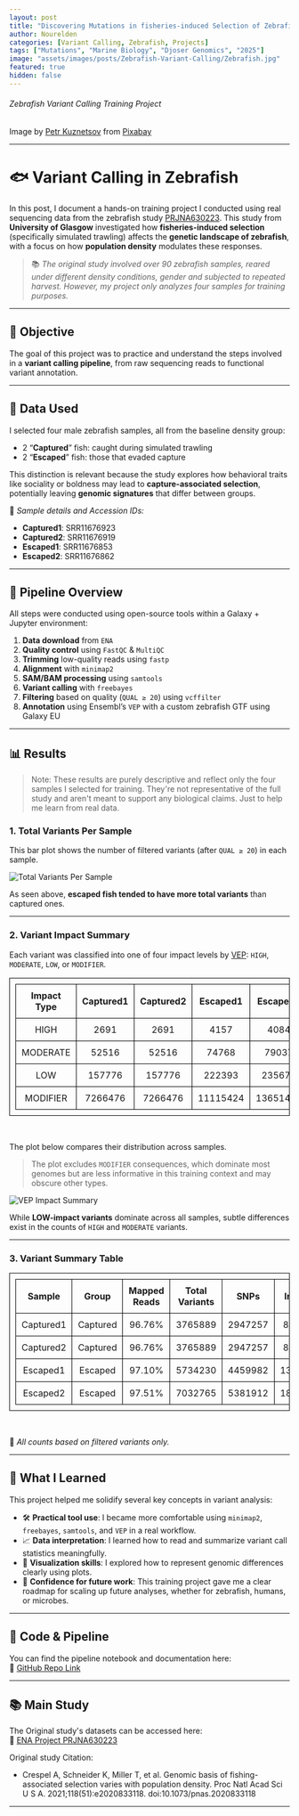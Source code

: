 ```yaml
---
layout: post
title: "Discovering Mutations in fisheries-induced Selection of Zebrafish"
author: Nourelden
categories: [Variant Calling, Zebrafish, Projects]
tags: ["Mutations", "Marine Biology", "Djoser Genomics", "2025"]
image: "assets/images/posts/Zebrafish-Variant-Calling/Zebrafish.jpg"
featured: true
hidden: false
---
```


###### Zebrafish Variant Calling Training Project

Image by <a href="https://pixabay.com/users/kuznetsov_peter-15644238/?utm_source=link-attribution&utm_medium=referral&utm_campaign=image&utm_content=4996610">Petr Kuznetsov</a> from <a href="https://pixabay.com//?utm_source=link-attribution&utm_medium=referral&utm_campaign=image&utm_content=4996610">Pixabay</a>

---

# 🐟 Variant Calling in Zebrafish

In this post, I document a hands-on training project I conducted using real sequencing data from the zebrafish study [PRJNA630223](https://www.ebi.ac.uk/ena/browser/view/PRJNA630223). This study from **University of Glasgow** investigated how **fisheries-induced selection** (specifically simulated trawling) affects the **genetic landscape of zebrafish**, with a focus on how **population density** modulates these responses.

> 📚 _The original study involved over 90 zebrafish samples, reared under different density conditions, gender and subjected to repeated harvest. However, my project only analyzes four samples for training purposes._

---

## 🧪 Objective

The goal of this project was to practice and understand the steps involved in a **variant calling pipeline**, from raw sequencing reads to functional variant annotation.

---

## 🧬 Data Used

I selected four male zebrafish samples, all from the baseline density group:

- 2 “**Captured**” fish: caught during simulated trawling
- 2 “**Escaped**” fish: those that evaded capture

This distinction is relevant because the study explores how behavioral traits like sociality or boldness may lead to **capture-associated selection**, potentially leaving **genomic signatures** that differ between groups.

📝 _Sample details and Accession IDs:_

- **Captured1**: SRR11676923
- **Captured2**: SRR11676919
- **Escaped1**: SRR11676853
- **Escaped2**: SRR11676862

---

## 🔬 Pipeline Overview

All steps were conducted using open-source tools within a Galaxy + Jupyter environment:

1. **Data download** from `ENA`
2. **Quality control** using `FastQC` & `MultiQC`
3. **Trimming** low-quality reads using `fastp`
4. **Alignment** with `minimap2`
5. **SAM/BAM processing** using `samtools`
6. **Variant calling** with `freebayes`
7. **Filtering** based on quality (`QUAL ≥ 20`) using `vcffilter`
8. **Annotation** using Ensembl’s `VEP` with a custom zebrafish GTF using Galaxy EU

---

## 📊 Results

> Note: These results are purely descriptive and reflect only the four samples I selected for training. They're not representative of the full study and aren't meant to support any biological claims. Just to help me learn from real data.

### 1. Total Variants Per Sample

This bar plot shows the number of filtered variants (after `QUAL ≥ 20`) in each sample.

![Total Variants Per Sample](/assets/images/posts/Zebrafish-Variant-Calling/Total_Variants_per_Sample.png)

As seen above, **escaped fish tended to have more total variants** than captured ones.

---

### 2. Variant Impact Summary

Each variant was classified into one of four impact levels by [VEP](https://www.ensembl.org/info/genome/variation/prediction/predicted_data.html): `HIGH`, `MODERATE`, `LOW`, or `MODIFIER`.

| Impact Type | Captured1 | Captured2 | Escaped1 | Escaped2 |
| ----------- | --------- | --------- | -------- | -------- |
| HIGH        | 2691      | 2691      | 4157     | 4084     |
| MODERATE    | 52516     | 52516     | 74768    | 79037    |
| LOW         | 157776    | 157776    | 222393   | 235675   |
| MODIFIER    | 7266476   | 7266476   | 11115424 | 13651472 |

<br />

The plot below compares their distribution across samples.

> The plot excludes `MODIFIER` consequences, which dominate most genomes but are less informative in this training context and may obscure other types.

![VEP Impact Summary](/assets/images/posts/Zebrafish-Variant-Calling/Variant_Impact_Across_Samples.png)

While **LOW-impact variants** dominate across all samples, subtle differences exist in the counts of `HIGH` and `MODERATE` variants.

---

### 3. Variant Summary Table

| Sample    | Group    | Mapped Reads | Total Variants | SNPs    | Indels |
| --------- | -------- | ------------ | -------------- | ------- | ------ |
| Captured1 | Captured | 96.76%       | 3765889        | 2947257 | 83926  |
| Captured2 | Captured | 96.76%       | 3765889        | 2947257 | 83926  |
| Escaped1  | Escaped  | 97.10%       | 5734230        | 4459982 | 135088 |
| Escaped2  | Escaped  | 97.51%       | 7032765        | 5381912 | 189612 |

<br />

📌 _All counts based on filtered variants only._

---

## 🧠 What I Learned

This project helped me solidify several key concepts in variant analysis:

- 🛠️ **Practical tool use**: I became more comfortable using `minimap2`, `freebayes`, `samtools`, and `VEP` in a real workflow.
- 📈 **Data interpretation**: I learned how to read and summarize variant call statistics meaningfully.
- 🎨 **Visualization skills**: I explored how to represent genomic differences clearly using plots.
- 🧭 **Confidence for future work**: This training project gave me a clear roadmap for scaling up future analyses, whether for zebrafish, humans, or microbes.

---

## 📂 Code & Pipeline

You can find the pipeline notebook and documentation here:  
🔗 [GitHub Repo Link](https://github.com/DjoserGenomics/Zebrafish-Variant-Calling)

---

## 📚 Main Study

The Original study's datasets can be accessed here:  
🔗 [ENA Project PRJNA630223](https://www.ebi.ac.uk/ena/browser/view/PRJNA630223)

Original study Citation:

- Crespel A, Schneider K, Miller T, et al. Genomic basis of fishing-associated selection varies with population density. Proc Natl Acad Sci U S A. 2021;118(51):e2020833118. doi:10.1073/pnas.2020833118

---

<style>
table, th, td {
    border: 1px solid black;
    border-collapse: collapse;
    padding: 10px;
    text-align: center;
}
</style>
